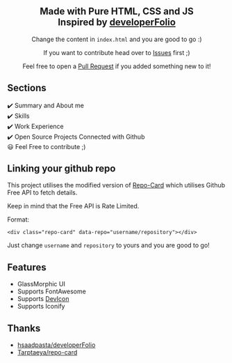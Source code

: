 
<h2 align="center">
Made with Pure HTML, CSS and JS<br>
Inspired by <a href="https://github.com/saadpasta/developerFolio/">developerFolio</a>
</h2>

<p align="center">Change the content in <code>index.html</code> and you are good to go :)</p>

<p align="center">If you want to contribute head over to <a href="https://github.com/AmreshSinha/glassfolio/issues">Issues</a> first ;)</p>
<p align="center">Feel free to open a <a href="https://github.com/AmreshSinha/glassfolio/issues">Pull Request</a> if you added something new to it!</p>

## Sections
✔️ Summary and About me\
✔️ Skills\
✔️ Work Experience\
✔️ Open Source Projects Connected with Github\
😃 Feel Free to contribute ;)

## Linking your github repo
This project utilises the modified version of <a href="https://github.com/Tarptaeya/repo-card">Repo-Card</a> which utilises Github Free API to fetch details.

Keep in mind that the Free API is Rate Limited.

Format:

```
<div class="repo-card" data-repo="username/repository"></div>
```

Just change ```username``` and ```repository``` to yours and you are good to go!

## Features
- GlassMorphic UI
- Supports FontAwesome
- Supports <a href="https://github.com/devicons/devicon">DevIcon</a>
- Supports Iconify

## Thanks
- <a href="https://github.com/saadpasta/developerFolio/">hsaadpasta/developerFolio</a>
- <a href="https://github.com/Tarptaeya/repo-card">Tarptaeya/repo-card</a>
